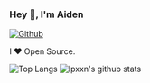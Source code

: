 ### Hey 👋, I'm Aiden

[![Github](https://img.shields.io/github/followers/mattn?label=Follow&style=social)](https://github.com/lpxxn)

I ❤ Open Source. 

![Top Langs](https://github-readme-stats.vercel.app/api/top-langs/?username=lpxxn&hide=html)
![lpxxn's github stats](https://github-readme-stats.vercel.app/api?username=lpxxn&show_icons=true&count_private=true&line_height=40)
